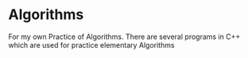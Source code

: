 # Algorithms
For my own Practice of Algorithms. 
There are several programs in C++ which are used for practice elementary Algorithms
